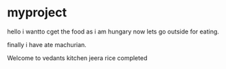 # myproject
hello 
i wantto cget the food
as i am hungary
now lets go outside for eating.


finally i have ate machurian.


Welcome to vedants kitchen
jeera rice
completed
